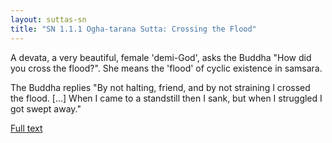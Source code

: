 ```yaml
---
layout: suttas-sn
title: "SN 1.1.1 Ogha-tarana Sutta: Crossing the Flood"
---
```


A devata, a very beautiful, female 'demi-God', asks the Buddha "How did you cross the flood?". She means the 'flood' of cyclic existence in samsara.  

The Buddha replies "By not halting, friend, and by not straining I crossed the flood. [...] When I came to a standstill then I sank, but when I struggled I got swept away."

[Full text](https://accesstoinsight.org/tipitaka/sn/sn01/sn01.001.than.html)

